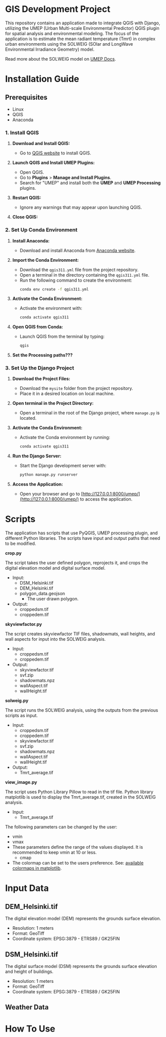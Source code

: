 # GIS Development Project

This repository contains an application made to integrate QGIS with Django, utilizing the UMEP (Urban Multi-scale Environmental Predictor) QGIS plugin for spatial analysis and environmental modeling. The focus of the application is to estimate the mean radiant temperature (Tmrt) in complex urban environments using the SOLWEIG (SOlar and LongWave Environmental Irradiance Geometry) model.

Read more about the SOLWEIG model on [UMEP Docs](https://umep-docs.readthedocs.io/en/latest/OtherManuals/SOLWEIG.html).

# Installation Guide

## Prerequisites
- Linux
- QGIS
- Anaconda

### 1. Install QGIS
1. **Download and Install QGIS:**
   - Go to [QGIS website](https://www.qgis.org/en/site/forusers/download.html) to install QGIS.

2. **Launch QGIS and Install UMEP Plugins:**
   - Open QGIS.
   - Go to **Plugins** > **Manage and Install Plugins**.
   - Search for "UMEP" and install both the **UMEP** and **UMEP Processing** plugins.

3. **Restart QGIS:**
   - Ignore any warnings that may appear upon launching QGIS.

4. **Close QGIS:**

### 2. Set Up Conda Environment

1. **Install Anaconda:**
   - Download and install Anaconda from [Anaconda website](https://docs.anaconda.com/free/anaconda/install/index.html).

2. **Import the Conda Environment:**
   - Download the `qgis311.yml` file from the project repository.
   - Open a terminal in the directory containing the `qgis311.yml` file.
   - Run the following command to create the environment:
     ```bash
     conda env create -f qgis311.yml
     ```

3. **Activate the Conda Environment:**
   - Activate the environment with:
     ```bash
     conda activate qgis311
     ```

4. **Open QGIS from Conda:**
   - Launch QGIS from the terminal by typing:
     ```bash
     qgis
     ```
5. **Set the Processing paths???**

### 3. Set Up the Django Project

1. **Download the Project Files:**
   - Download the `mysite` folder from the project repository.
   - Place it in a desired location on local machine.

2. **Open terminal in the Project Directory:**
   - Open a terminal in the root of the Django project, where `manage.py` is located.

3. **Activate the Conda Environment:**
   - Activate the Conda environment by running:
     ```bash
     conda activate qgis311
     ```

4. **Run the Django Server:**
   - Start the Django development server with:
     ```bash
     python manage.py runserver
     ```

5. **Access the Application:**
   - Open your browser and go to [http://127.0.0.1:8000/umep/](http://127.0.0.1:8000/umep/) to access the application.

# Scripts

The application has scripts that use PyQGIS, UMEP processing plugin, and different Python libraries. The scripts have input and output paths that need to be modified.

 **crop.py**
 
The script takes the user defined polygon, reprojects it, and crops the digital elevation model and digital surface model.
   - Input:
      - DSM_Helsinki.tif
	   - DEM_Helsinki.tif
	   - polygon_data.geojson
	 	   - The user drawn polygon.
   - Output:
       - croppedsm.tif
	    - croppedem.tif


**skyviewfactor.py**

The script creates skyviewfactor TIF files, shadowmats, wall heights, and wall aspects for input into the SOLWEIG analysis.
   - Input:
      - croppedsm.tif
	   - croppedem.tif
   - Output:
      - skyviewfactor.tif
	   - svf.zip
	   - shadowmats.npz
	   - wallAspect.tif
	   - wallHeight.tif

**solweig.py**

The script runs the SOLWEIG analysis, using the outputs from the previous scripts as input.
   - Input:
      - croppedsm.tif
	   - croppedem.tif
      - skyviewfactor.tif
	   - svf.zip
	   - shadowmats.npz
	   - wallAspect.tif
	   - wallHeight.tif
   - Output:
      - Tmrt_average.tif

**view_image.py**

The script uses Python Library Pillow to read in the tif file. Python library matplotlib is used to display the Tmrt_average.tif, created in the SOLWEIG analysis.

   - Input:
      - Tmrt_average.tif

The following parameters can be changed by the user:
   - vmin
   - vmax
 - These parameters define the range of the values displayed. It is recommended to keep vmin at 10 or less.
   - cmap
 - The colormap can be set to the users preference. See: [available colormaps in matplotlib](https://matplotlib.org/stable/users/explain/colors/colormaps.html).
 
# Input Data

## DEM_Helsinki.tif

The digital elevation model (DEM) represents the grounds surface elevation.

- Resolution: 1 meters
- Format: GeoTiff
- Coordinate system: EPSG:3879 - ETRS89 / GK25FIN
 
## DSM_Helsinki.tif

The digital surface model (DSM) represents the grounds surface elevation and height of buildings.

- Resolution: 1 meters
- Format: GeoTiff
- Coordinate system: EPSG:3879 - ETRS89 / GK25FIN
 
## Weather Data

# How To Use


